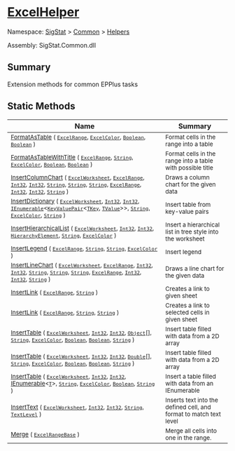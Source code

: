 # [ExcelHelper](./ExcelHelper.md)

Namespace: [SigStat]() > [Common](./../README.md) > [Helpers](./README.md)

Assembly: SigStat.Common.dll

## Summary
Extension methods for common EPPlus tasks

## Static Methods

| Name | Summary | 
| --- | --- | 
| <sub>[FormatAsTable](./Methods/ExcelHelper-100663987.md) ( [`ExcelRange`](./ExcelHelper.md), [`ExcelColor`](./Excel/ExcelColor.md), [`Boolean`](https://docs.microsoft.com/en-us/dotnet/api/System.Boolean), [`Boolean`](https://docs.microsoft.com/en-us/dotnet/api/System.Boolean) )</sub><img width=200/>| <sub>Format cells in the range into a table</sub>| <br>
| <sub>[FormatAsTableWithTitle](./Methods/ExcelHelper-100663988.md) ( [`ExcelRange`](./ExcelHelper.md), [`String`](https://docs.microsoft.com/en-us/dotnet/api/System.String), [`ExcelColor`](./Excel/ExcelColor.md), [`Boolean`](https://docs.microsoft.com/en-us/dotnet/api/System.Boolean), [`Boolean`](https://docs.microsoft.com/en-us/dotnet/api/System.Boolean) )</sub><img width=200/>| <sub>Format cells in the range into a table with possible title</sub>| <br>
| <sub>[InsertColumnChart](./Methods/ExcelHelper-100664000.md) ( [`ExcelWorksheet`](./ExcelHelper.md), [`ExcelRange`](./ExcelHelper.md), [`Int32`](https://docs.microsoft.com/en-us/dotnet/api/System.Int32), [`Int32`](https://docs.microsoft.com/en-us/dotnet/api/System.Int32), [`String`](https://docs.microsoft.com/en-us/dotnet/api/System.String), [`String`](https://docs.microsoft.com/en-us/dotnet/api/System.String), [`String`](https://docs.microsoft.com/en-us/dotnet/api/System.String), [`ExcelRange`](./ExcelHelper.md), [`Int32`](https://docs.microsoft.com/en-us/dotnet/api/System.Int32), [`Int32`](https://docs.microsoft.com/en-us/dotnet/api/System.Int32), [`String`](https://docs.microsoft.com/en-us/dotnet/api/System.String) )</sub><img width=200/>| <sub>Draws a column chart for the given data</sub>| <br>
| <sub>[InsertDictionary](./Methods/ExcelHelper-100663992.md) ( [`ExcelWorksheet`](./ExcelHelper.md), [`Int32`](https://docs.microsoft.com/en-us/dotnet/api/System.Int32), [`Int32`](https://docs.microsoft.com/en-us/dotnet/api/System.Int32), [`IEnumerable`](./ExcelHelper.md)\<[`KeyValuePair`](./ExcelHelper.md)\<[`TKey`](./ExcelHelper.md), [`TValue`](./ExcelHelper.md)>>, [`String`](https://docs.microsoft.com/en-us/dotnet/api/System.String), [`ExcelColor`](./Excel/ExcelColor.md), [`String`](https://docs.microsoft.com/en-us/dotnet/api/System.String) )</sub><img width=200/>| <sub>Insert table from key-value pairs</sub>| <br>
| <sub>[InsertHierarchicalList](./Methods/ExcelHelper-100663993.md) ( [`ExcelWorksheet`](./ExcelHelper.md), [`Int32`](https://docs.microsoft.com/en-us/dotnet/api/System.Int32), [`Int32`](https://docs.microsoft.com/en-us/dotnet/api/System.Int32), [`HierarchyElement`](./HierarchyElement.md), [`String`](https://docs.microsoft.com/en-us/dotnet/api/System.String), [`ExcelColor`](./Excel/ExcelColor.md) )</sub><img width=200/>| <sub>Insert a hierarchical list in tree style into the worksheet</sub>| <br>
| <sub>[InsertLegend](./Methods/ExcelHelper-100663995.md) ( [`ExcelRange`](./ExcelHelper.md), [`String`](https://docs.microsoft.com/en-us/dotnet/api/System.String), [`String`](https://docs.microsoft.com/en-us/dotnet/api/System.String), [`ExcelColor`](./Excel/ExcelColor.md) )</sub><img width=200/>| <sub>Insert legend</sub>| <br>
| <sub>[InsertLineChart](./Methods/ExcelHelper-100663999.md) ( [`ExcelWorksheet`](./ExcelHelper.md), [`ExcelRange`](./ExcelHelper.md), [`Int32`](https://docs.microsoft.com/en-us/dotnet/api/System.Int32), [`Int32`](https://docs.microsoft.com/en-us/dotnet/api/System.Int32), [`String`](https://docs.microsoft.com/en-us/dotnet/api/System.String), [`String`](https://docs.microsoft.com/en-us/dotnet/api/System.String), [`String`](https://docs.microsoft.com/en-us/dotnet/api/System.String), [`ExcelRange`](./ExcelHelper.md), [`Int32`](https://docs.microsoft.com/en-us/dotnet/api/System.Int32), [`Int32`](https://docs.microsoft.com/en-us/dotnet/api/System.Int32), [`String`](https://docs.microsoft.com/en-us/dotnet/api/System.String) )</sub><img width=200/>| <sub>Draws a line chart for the given data</sub>| <br>
| <sub>[InsertLink](./Methods/ExcelHelper-100663996.md) ( [`ExcelRange`](./ExcelHelper.md), [`String`](https://docs.microsoft.com/en-us/dotnet/api/System.String) )</sub><img width=200/>| <sub>Creates a link to given sheet</sub>| <br>
| <sub>[InsertLink](./Methods/ExcelHelper-100663997.md) ( [`ExcelRange`](./ExcelHelper.md), [`String`](https://docs.microsoft.com/en-us/dotnet/api/System.String), [`String`](https://docs.microsoft.com/en-us/dotnet/api/System.String) )</sub><img width=200/>| <sub>Creates a link to selected cells in given sheet</sub>| <br>
| <sub>[InsertTable](./Methods/ExcelHelper-100663989.md) ( [`ExcelWorksheet`](./ExcelHelper.md), [`Int32`](https://docs.microsoft.com/en-us/dotnet/api/System.Int32), [`Int32`](https://docs.microsoft.com/en-us/dotnet/api/System.Int32), [`Object`](https://docs.microsoft.com/en-us/dotnet/api/System.Object)[], [`String`](https://docs.microsoft.com/en-us/dotnet/api/System.String), [`ExcelColor`](./Excel/ExcelColor.md), [`Boolean`](https://docs.microsoft.com/en-us/dotnet/api/System.Boolean), [`Boolean`](https://docs.microsoft.com/en-us/dotnet/api/System.Boolean), [`String`](https://docs.microsoft.com/en-us/dotnet/api/System.String) )</sub><img width=200/>| <sub>Insert table filled with data from a 2D array</sub>| <br>
| <sub>[InsertTable](./Methods/ExcelHelper-100663990.md) ( [`ExcelWorksheet`](./ExcelHelper.md), [`Int32`](https://docs.microsoft.com/en-us/dotnet/api/System.Int32), [`Int32`](https://docs.microsoft.com/en-us/dotnet/api/System.Int32), [`Double`](https://docs.microsoft.com/en-us/dotnet/api/System.Double)[], [`String`](https://docs.microsoft.com/en-us/dotnet/api/System.String), [`ExcelColor`](./Excel/ExcelColor.md), [`Boolean`](https://docs.microsoft.com/en-us/dotnet/api/System.Boolean), [`Boolean`](https://docs.microsoft.com/en-us/dotnet/api/System.Boolean), [`String`](https://docs.microsoft.com/en-us/dotnet/api/System.String) )</sub><img width=200/>| <sub>Insert table filled with data from a 2D array</sub>| <br>
| <sub>[InsertTable](./Methods/ExcelHelper-100663991.md) ( [`ExcelWorksheet`](./ExcelHelper.md), [`Int32`](https://docs.microsoft.com/en-us/dotnet/api/System.Int32), [`Int32`](https://docs.microsoft.com/en-us/dotnet/api/System.Int32), [IEnumerable](https://docs.microsoft.com/en-us/dotnet/api/System.Collections.Ienumerable)\<[`T`](./ExcelHelper.md)>, [`String`](https://docs.microsoft.com/en-us/dotnet/api/System.String), [`ExcelColor`](./Excel/ExcelColor.md), [`Boolean`](https://docs.microsoft.com/en-us/dotnet/api/System.Boolean), [`String`](https://docs.microsoft.com/en-us/dotnet/api/System.String) )</sub><img width=200/>| <sub>Insert a table filled with data from an IEnumerable</sub>| <br>
| <sub>[InsertText](./Methods/ExcelHelper-100664001.md) ( [`ExcelWorksheet`](./ExcelHelper.md), [`Int32`](https://docs.microsoft.com/en-us/dotnet/api/System.Int32), [`Int32`](https://docs.microsoft.com/en-us/dotnet/api/System.Int32), [`String`](https://docs.microsoft.com/en-us/dotnet/api/System.String), [`TextLevel`](./Excel/TextLevel.md) )</sub><img width=200/>| <sub>Inserts text into the defined cell, and format to match text level</sub>| <br>
| <sub>[Merge](./Methods/ExcelHelper-100663986.md) ( [`ExcelRangeBase`](./ExcelHelper.md) )</sub><img width=200/>| <sub>Merge all cells into one in the range.</sub>| <br>


